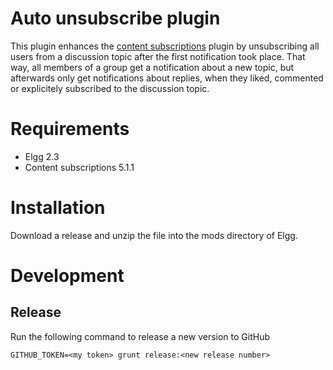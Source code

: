 # Auto unsubscribe plugin

This plugin enhances the [content subscriptions](https://github.com/ColdTrick/content_subscriptions) plugin by unsubscribing all users from a discussion topic after the first notification took place. That way, all members of a group get a notification about a new topic, but afterwards only get notifications about replies, when they liked, commented or explicitely subscribed to the discussion topic.

# Requirements

* Elgg 2.3
* Content subscriptions 5.1.1

# Installation

Download a release and unzip the file into the mods directory of Elgg.

# Development

## Release

Run the following command to release a new version to GitHub

    GITHUB_TOKEN=<my token> grunt release:<new release number>

